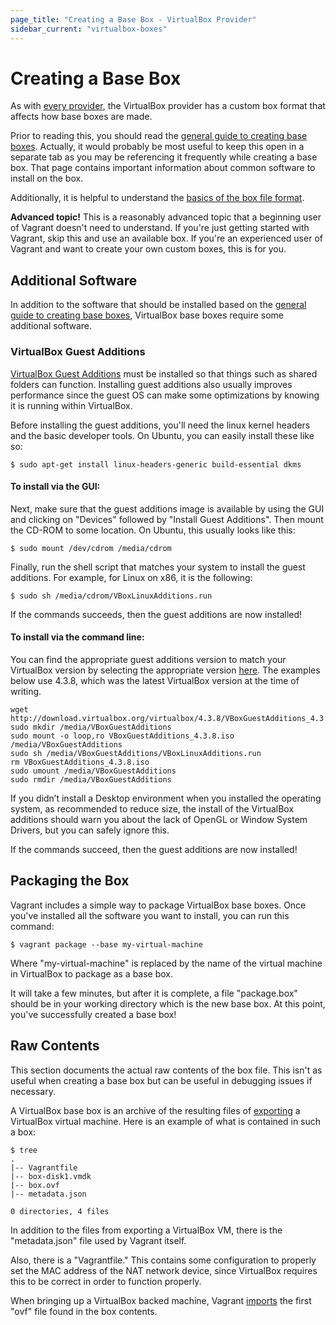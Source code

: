 ```yaml
---
page_title: "Creating a Base Box - VirtualBox Provider"
sidebar_current: "virtualbox-boxes"
---
```


# Creating a Base Box

As with [every provider](/v2/providers/basic_usage.html), the VirtualBox
provider has a custom box format that affects how base boxes are made.

Prior to reading this, you should read the
[general guide to creating base boxes](/v2/boxes/base.html). Actually,
it would probably be most useful to keep this open in a separate tab
as you may be referencing it frequently while creating a base box. That
page contains important information about common software to install
on the box.

Additionally, it is helpful to understand the
[basics of the box file format](/v2/boxes/format.html).

<div class="alert alert-block alert-warn">
	<p>
		<strong>Advanced topic!</strong> This is a reasonably advanced topic that
		a beginning user of Vagrant doesn't need to understand. If you're
		just getting started with Vagrant, skip this and use an available
		box. If you're an experienced user of Vagrant and want to create
		your own custom boxes, this is for you.
	</p>
</div>

## Additional Software

In addition to the software that should be installed based on the
[general guide to creating base boxes](/v2/boxes/base.html),
VirtualBox base boxes require some additional software.

### VirtualBox Guest Additions

[VirtualBox Guest Additions](http://www.virtualbox.org/manual/ch04.html)
must be installed so that things such as shared folders can function.
Installing guest additions also usually improves performance since the guest
OS can make some optimizations by knowing it is running within VirtualBox.

Before installing the guest additions, you'll need the linux kernel headers
and the basic developer tools. On Ubuntu, you can easily install these like
so:

```
$ sudo apt-get install linux-headers-generic build-essential dkms
```

#### To install via the GUI:

Next, make sure that the guest additions image is available by using the
GUI and clicking on "Devices" followed by "Install Guest Additions".
Then mount the CD-ROM to some location. On Ubuntu, this usually looks like
this:

```
$ sudo mount /dev/cdrom /media/cdrom
```

Finally, run the shell script that matches your system to install the
guest additions. For example, for Linux on x86, it is the following:

```
$ sudo sh /media/cdrom/VBoxLinuxAdditions.run
```

If the commands succeeds, then the guest additions are now installed!

#### To install via the command line:

You can find the appropriate guest additions version to match your VirtualBox
version by selecting the appropriate version
[here](http://download.virtualbox.org/virtualbox/). The examples below use
4.3.8, which was the latest VirtualBox version at the time of writing.

```
wget http://download.virtualbox.org/virtualbox/4.3.8/VBoxGuestAdditions_4.3.8.iso
sudo mkdir /media/VBoxGuestAdditions
sudo mount -o loop,ro VBoxGuestAdditions_4.3.8.iso /media/VBoxGuestAdditions
sudo sh /media/VBoxGuestAdditions/VBoxLinuxAdditions.run
rm VBoxGuestAdditions_4.3.8.iso
sudo umount /media/VBoxGuestAdditions
sudo rmdir /media/VBoxGuestAdditions
```

If you didn’t install a Desktop environment when you installed the operating
system, as recommended to reduce size, the install of the VirtualBox additions
should warn you about the lack of OpenGL or Window System Drivers, but you can
safely ignore this.

If the commands succeed, then the guest additions are now installed!

## Packaging the Box

Vagrant includes a simple way to package VirtualBox base boxes. Once you've
installed all the software you want to install, you can run this command:

```
$ vagrant package --base my-virtual-machine
```

Where "my-virtual-machine" is replaced by the name of the virtual machine
in VirtualBox to package as a base box.

It will take a few minutes, but after it is complete, a file "package.box"
should be in your working directory which is the new base box. At this
point, you've successfully created a base box!

## Raw Contents

This section documents the actual raw contents of the box file. This isn't
as useful when creating a base box but can be useful in debugging issues
if necessary.

A VirtualBox base box is an archive of the resulting files of
[exporting](http://www.virtualbox.org/manual/ch08.html#vboxmanage-export)
a VirtualBox virtual machine. Here is an example of what is contained
in such a box:

```
$ tree
.
|-- Vagrantfile
|-- box-disk1.vmdk
|-- box.ovf
|-- metadata.json

0 directories, 4 files
```

In addition to the files from exporting a VirtualBox VM, there is
the "metadata.json" file used by Vagrant itself.

Also, there is a "Vagrantfile." This contains some configuration to
properly set the MAC address of the NAT network device, since VirtualBox
requires this to be correct in order to function properly.

When bringing up a VirtualBox backed machine, Vagrant
[imports](http://www.virtualbox.org/manual/ch08.html#vboxmanage-import)
the first "ovf" file found in the box contents.
